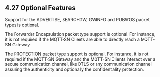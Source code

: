 <!-- transformation-note: left upstream numbering of headings for verification -->
## 4.27 Optional Features

Support for the ADVERTISE, SEARCHGW, GWINFO and PUBWOS packet types is optional.

The Forwarder Encapsulation packet type support is optional.
For instance, it is not required if the MQTT-SN Clients are able to directly reach a MQTT-SN Gateway.

The PROTECTION packet type support is optional.
For instance, it is not required if the MQTT-SN Gateway and the MQTT-SN Clients interact over a secure communication channel,
like DTLS or any communication channel assuring the authenticity and optionally the confidentiality protection.
